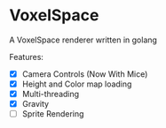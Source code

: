 # VoxelSpace

A VoxelSpace renderer written in golang

Features:
- [x] Camera Controls (Now With Mice)
- [x] Height and Color map loading
- [x] Multi-threading
- [x] Gravity
- [ ] Sprite Rendering
